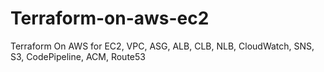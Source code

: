 # Terraform-on-aws-ec2
Terraform On AWS for EC2, VPC, ASG, ALB, CLB, NLB, CloudWatch, SNS, S3, CodePipeline, ACM, Route53
